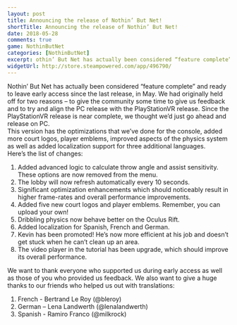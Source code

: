 ```yaml
---
layout: post
title: Announcing the release of Nothin’ But Net!
shortTitle: Announcing the release of Nothin’ But Net!
date: 2018-05-28
comments: true
game: NothinButNet
categories: [NothinButNet]
excerpt: othin’ But Net has actually been considered “feature complete” and ready to leave early access since the last release, in May. We had originally held off for two reasons – to give the community some time...
widgetUrl: http://store.steampowered.com/app/496790/
---
```


Nothin’ But Net has actually been considered “feature complete” and ready to leave early access since the last release, in May. We had originally held off for two reasons – to give the community some time to give us feedback and to try and align the PC release with the PlayStationVR release. Since the PlayStationVR release is near complete, we thought we’d just go ahead and release on PC. 
<br>
This version has the optimizations that we’ve done for the console, added more court logos, player emblems, improved aspects of the physics system as well as added localization support for three additional languages. 
<br>
Here’s the list of changes:
<ol>
<li>Added advanced logic to calculate throw angle and assist sensitivity. These options are now removed from the menu.</li>
<li>The lobby will now refresh automatically every 10 seconds. </li>
<li>Significant optimization enhancements which should noticeably result in higher frame-rates and overall performance improvements.</li>
<li>Added five new court logos and player emblems. Remember, you can upload your own! </li>
<li>Dribbling physics now behave better on the Oculus Rift.</li>
<li>Added localization for Spanish, French and German. </li>
<li>Kevin has been promoted! He’s now more efficient at his job and doesn’t get stuck when he can’t clean up an area. </li>
<li>The video player in the tutorial has been upgrade, which should improve its overall performance.</li>
</ol>
We want to thank everyone who supported us during early access as well as those of you who provided us feedback. We also want to give a huge thanks to our friends who helped us out with translations:
<ol>
<li>French - Bertrand Le Roy (@bleroy)</li>
<li>German – Lena Landwerth (@lenalandwerth)</li>
<li>Spanish - Ramiro Franco (@milkrock)</li>
</ol>
